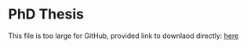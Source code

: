 # PhD Thesis

This file is too large for GitHub, provided link to downlaod directly: [here](https://mro.massey.ac.nz/handle/10179/18098)
